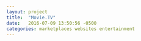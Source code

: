 ```yaml
---
layout: project
title:  "Movie.TV"
date:   2016-07-09 13:50:56 -0500
categories: marketplaces websites entertainment
---
```

